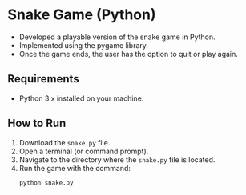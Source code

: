 # Snake Game (Python)
- Developed a playable version of the snake game in Python.
- Implemented using the pygame library.
- Once the game ends, the user has the option to quit or play again.

## Requirements
- Python 3.x installed on your machine.

## How to Run
1. Download the `snake.py` file.
2. Open a terminal (or command prompt).
3. Navigate to the directory where the `snake.py` file is located.
4. Run the game with the command:
   ```bash
   python snake.py
